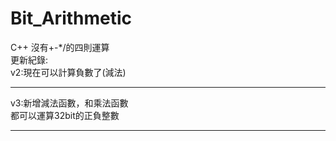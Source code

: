 # Bit_Arithmetic <br>

C++ 沒有+-*/的四則運算 <br>
更新紀錄: <br>
v2:現在可以計算負數了(減法) <br>
<hr>
v3:新增減法函數，和乘法函數 <br>
    都可以運算32bit的正負整數
<hr>
